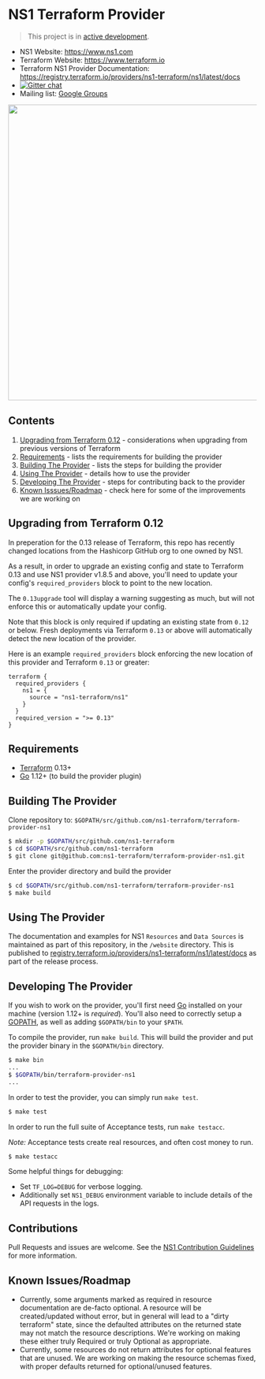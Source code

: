 NS1 Terraform Provider
==================

> This project is in [active development](https://github.com/ns1/community/blob/master/project_status/ACTIVE_DEVELOPMENT.md).

- NS1 Website: https://www.ns1.com
- Terraform Website: https://www.terraform.io
- Terraform NS1 Provider Documentation: https://registry.terraform.io/providers/ns1-terraform/ns1/latest/docs
- [![Gitter chat](https://badges.gitter.im/hashicorp-terraform/Lobby.png)](https://gitter.im/hashicorp-terraform/Lobby)
- Mailing list: [Google Groups](http://groups.google.com/group/terraform-tool)

<img src="https://cdn.rawgit.com/hashicorp/terraform-website/master/content/source/assets/images/logo-hashicorp.svg" width="600px">

Contents
------
1. [Upgrading from Terraform 0.12](#upgrading-from-terraform-012) - considerations when upgrading from previous versions of Terraform
2. [Requirements](#requirements) - lists the requirements for building the provider
3. [Building The Provider](#building-the-provider) - lists the steps for building the provider
4. [Using The Provider](#using-the-provider) - details how to use the provider
5. [Developing The Provider](#developing-the-provider) - steps for contributing back to the provider
6. [Known Isssues/Roadmap](#known-issuesroadmap) - check here for some of the improvements we are working on

Upgrading from Terraform 0.12
-----------------------------
In preperation for the 0.13 release of Terraform, this repo has recently changed locations from the Hashicorp GitHub org to one owned by NS1.

As a result, in order to upgrade an existing config and state to Terraform 0.13 and use NS1 provider v1.8.5 and above, you'll need to
update your config's `required_providers` block to point to the new location. 

The `0.13upgrade` tool will display a warning suggesting as much, but will not enforce this or automatically update your config.

Note that this block is only required if updating an existing state from `0.12` or below.  Fresh deployments via Terraform `0.13` or above will automatically detect the new location of the provider.

Here is an example `required_providers` block enforcing the new location of this provider and Terraform `0.13` or greater:
```
terraform {
  required_providers {
    ns1 = {
      source = "ns1-terraform/ns1"
    }
  }
  required_version = ">= 0.13"
}
```

Requirements
------------

-	[Terraform](https://www.terraform.io/downloads.html) 0.13+
-	[Go](https://golang.org/doc/install) 1.12+ (to build the provider plugin)

Building The Provider
---------------------

Clone repository to: `$GOPATH/src/github.com/ns1-terraform/terraform-provider-ns1`

```sh
$ mkdir -p $GOPATH/src/github.com/ns1-terraform
$ cd $GOPATH/src/github.com/ns1-terraform
$ git clone git@github.com:ns1-terraform/terraform-provider-ns1.git
```

Enter the provider directory and build the provider

```sh
$ cd $GOPATH/src/github.com/ns1-terraform/terraform-provider-ns1
$ make build
```

Using The Provider
----------------------

The documentation and examples for NS1 `Resources` and `Data Sources` is
maintained as part of this repository, in the `/website` directory. This is
published to
[registry.terraform.io/providers/ns1-terraform/ns1/latest/docs](https://registry.terraform.io/providers/ns1-terraform/ns1/latest/docs)
as part of the release process.


Developing The Provider
---------------------------

If you wish to work on the provider, you'll first need [Go](http://www.golang.org) installed on your machine 
(version 1.12+ is *required*). You'll also need to correctly setup a [GOPATH](http://golang.org/doc/code.html#GOPATH),
as well as adding `$GOPATH/bin` to your `$PATH`.

To compile the provider, run `make build`. This will build the provider and put the provider binary in 
the `$GOPATH/bin` directory.

```sh
$ make bin
...
$ $GOPATH/bin/terraform-provider-ns1
...
```

In order to test the provider, you can simply run `make test`.

```sh
$ make test
```

In order to run the full suite of Acceptance tests, run `make testacc`.

*Note:* Acceptance tests create real resources, and often cost money to run.

```sh
$ make testacc
```

Some helpful things for debugging:

* Set `TF_LOG=DEBUG` for verbose logging.
* Additionally set `NS1_DEBUG` environment variable to include details of the
  API requests in the logs.

Contributions
---

Pull Requests and issues are welcome. See the [NS1 Contribution Guidelines](https://github.com/ns1/community) for more information.

Known Issues/Roadmap
--------------------

* Currently, some arguments marked as required in resource documentation are
  de-facto optional. A resource will be created/updated without error, but
  in general will lead to a "dirty terraform" state, since the defaulted
  attributes on the returned state may not match the resource descriptions.
  We're working on making these either truly Required or truly Optional as
  appropriate.
* Currently, some resources do not return attributes for optional features that
  are unused. We are working on making the resource schemas fixed, with proper
  defaults returned for optional/unused features.

